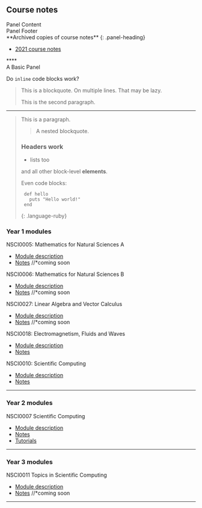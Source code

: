 ## Course notes

<div class="panel panel-default">
  <div class="panel-body">Panel Content</div>
  <div class="panel-footer">Panel Footer</div>
</div>

<div class="panel panel-info">
**Archived copies of course notes**
{: .panel-heading}
<div class="panel-body">

* [2021 course notes](https://uclnatsci.github.io/2021.html)

</div>
</div>
****

<div class="panel panel-default">
  <div class="panel-body">A Basic Panel</div>
</div>

Do `inline` code blocks work?

> This is a blockquote.
>     On multiple lines.
That may be lazy.
>
> This is the second paragraph.

----

> This is a paragraph.
>
> > A nested blockquote.
>
> ### Headers work
>
> * lists too
>
> and all other block-level **elements**.
>
> Even code blocks:
>
>      def hello
>        puts "Hello world!"
>      end
> {: .language-ruby}


### Year 1 modules

NSCI0005: Mathematics for Natural Sciences A
* [Module description](https://www.ucl.ac.uk/module-catalogue/modules/mathematics-for-natural-sciences-a-NSCI0005)
* [Notes](NOLINK) //*coming soon

NSCI0006: Mathematics for Natural Sciences B
* [Module description](https://www.ucl.ac.uk/module-catalogue/modules/mathematics-for-natural-sciences-b-NSCI0006)
* [Notes](NOLINK) //*coming soon

NSCI0027: Linear Algebra and Vector Calculus
* [Module description](https://www.ucl.ac.uk/module-catalogue/modules/linear-algebra-and-vector-calculus-NSCI0027)
* [Notes](NOLINK) //*coming soon

NSCI0018: Electromagnetism, Fluids and Waves
* [Module description](https://www.ucl.ac.uk/module-catalogue/modules/electromagnetism-fluids-and-waves-NSCI0018)
* [Notes](https://uclnatsci.github.io/Electromagnetism-Fluids-and-Waves/intro.html)

NSCI0010: Scientific Computing
* [Module description](https://www.ucl.ac.uk/module-catalogue/modules/science-and-society-1-communication-and-computing-NSCI0010)
* [Notes](https://uclnatsci.github.io/Interdisciplinary-Research-Skills)

---

### Year 2 modules

NSCI0007 Scientific Computing
* [Module description](https://www.ucl.ac.uk/module-catalogue/modules/scientific-communication-and-computing-NSCI0007)
* [Notes](https://uclnatsci.github.io/Scientific-Computing/intro.html)
* [Tutorials](https://uclnatsci.github.io/Scientific-Computing-Tutorials.html)

---

### Year 3 modules
NSCI0011 Topics in Scientific Computing
* [Module description](https://www.ucl.ac.uk/module-catalogue/modules/topics-in-scientific-computing-NSCI0011)
* [Notes](NOLINK) //*coming soon

---
